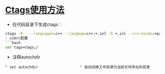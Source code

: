# [Ctags使用方法](https://github.com/wjwever/gitblog/issues/13)

- 在代码目录下生成ctags：
```bash
ctags -R   --languages=c++ --langmap=c++:+.inl -h +.inl --c++-kinds=+px --fields=+aiKSz --extra=+q   --exclude=platform_mgr/* --exclude=android-ndk-r11c/* --exclude=output/* -f ./tags```
- vimrc配置
```bash
set tags=tags;/
```
- 注释autochdir
```
" set autochdir                   " 自动切换工作目录为当前文件所在的目录
```